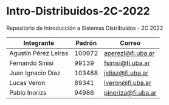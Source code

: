 # Intro-Distribuidos-2C-2022
Repositorio de Introducción a Sistemas Distribuidos - 2C 2022

| Integrante           | Padrón | Correo              | 
|----------------------|--------|---------------------| 
| Agustín Pérez Leiras | 100972 | aperezl@fi.uba.ar   |    
| Fernando Sinisi      | 99139  | fsinisi@fi.uba.ar   |
| Juan Ignacio Díaz    | 103488 | jidiaz@fi.uba.ar    | 
| Lucas Veron          | 89341  | lveron@fi.uba.ar    | 
| Pablo Inoriza        | 94986  | pinoriza@fi.uba.ar  | 
